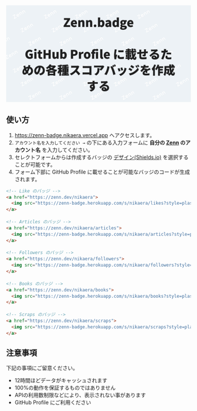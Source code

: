 ![Zenn.badge](https://github.com/nikaera/zenn-badge/blob/master/public/ogp_image.png?raw=true)

## 使い方

1. https://zenn-badge.nikaera.vercel.app へアクセスします。
1. `アカウント名を入力してください →` の下にある入力フォームに **自分の [Zenn](https://zenn.dev/) のアカウント名** を入力してください。
1. セレクトフォームからは作成するバッジの [デザイン(Shields.io)](https://shields.io/#styles) を選択することが可能です。
1. フォーム下部に GitHub Profile に載せることが可能なバッジのコードが生成されます。
```html
<!-- Like のバッジ -->
<a href="https://zenn.dev/nikaera">
  <img src="https://zenn-badge.herokuapp.com/s/nikaera/likes?style=plastic" alt="nikaera likes" />
</a>

<!-- Articles のバッジ -->
<a href="https://zenn.dev/nikaera/articles">
  <img src="https://zenn-badge.herokuapp.com/s/nikaera/articles?style=plastic" alt="nikaera articles" />
</a>

<!-- Followers のバッジ -->
<a href="https://zenn.dev/nikaera/followers">
  <img src="https://zenn-badge.herokuapp.com/s/nikaera/followers?style=plastic" alt="nikaera followers" />
</a>

<!-- Books のバッジ -->
<a href="https://zenn.dev/nikaera/books">
  <img src="https://zenn-badge.herokuapp.com/s/nikaera/books?style=plastic" alt="nikaera books" />
</a>

<!-- Scraps のバッジ -->
<a href="https://zenn.dev/nikaera/scraps">
  <img src="https://zenn-badge.herokuapp.com/s/nikaera/scraps?style=plastic" alt="nikaera scraps" />
</a>
```

## 注意事項

下記の事項にご留意ください。

* 12時間ほどデータがキャッシュされます
* 100%の動作を保証するものではありません
* APIの利用数制限などにより、表示されない事があります
* GitHub Profile にご利用ください
